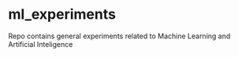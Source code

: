 # ml_experiments
Repo contains general experiments related to Machine Learning and Artificial Inteligence
